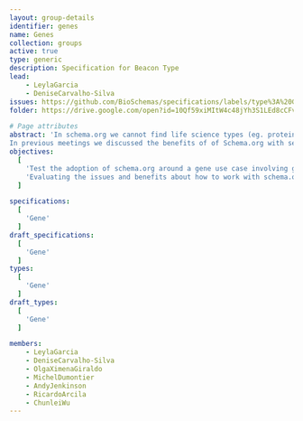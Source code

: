```yaml
---
layout: group-details
identifier: genes
name: Genes
collection: groups
active: true
type: generic
description: Specification for Beacon Type
lead:
    - LeylaGarcia
    - DeniseCarvalho-Silva
issues: https://github.com/BioSchemas/specifications/labels/type%3A%20Gene
folder: https://drive.google.com/open?id=10Qf59xiMItW4c48jYh3S1LEd8cCFv0sW

# Page attributes
abstract: 'In schema.org we cannot find life science types (eg. protein, gene, biological pathway) except those types that overlap with healthcare and medicine domains defined by the health schema.org extension (eg. drug, artery).
In previous meetings we discussed the benefits of of Schema.org with several data providers but we also came with a list of concerns that need to be evaluated to be able to encourage data providers to adopt Bioschemas.'
objectives:
  [
    'Test the adoption of schema.org around a gene use case involving gene resources.',
    'Evaluating the issues and benefits about how to work with schema.org and Bioschemas'
  ]

specifications:
  [
    'Gene'
  ]
draft_specifications:
  [
    'Gene'
  ]
types:
  [
    'Gene'
  ]
draft_types:
  [
    'Gene'
  ]

members:
    - LeylaGarcia
    - DeniseCarvalho-Silva
    - OlgaXimenaGiraldo
    - MichelDumontier
    - AndyJenkinson
    - RicardoArcila
    - ChunleiWu
---
```

